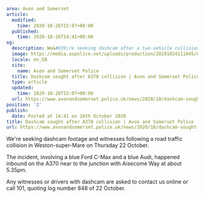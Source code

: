 ```yaml
area: Avon and Somerset
article:
  modified:
    time: 2020-10-26T15:07+00:00
  published:
    time: 2020-10-26T14:41+00:00
og:
  description: We&#039;re seeking dashcam after a two-vehicle collision on A370 in Weston-super-Mare on Thursday 22 October.
  image: https://media.aspolice.net/uploads/production/20191024111845/Can-You-Help_Traffic.jpg
  locale: en_GB
  site:
    name: Avon and Somerset Police
  title: Dashcam sought after A370 collision | Avon and Somerset Police
  type: article
  updated:
    time: 2020-10-26T15:07+00:00
  url: https://www.avonandsomerset.police.uk/news/2020/10/dashcam-sought-after-a370-collision/
position: '2'
publish:
  date: Posted at 14:41 on 26th October 2020
title: Dashcam sought after A370 collision | Avon and Somerset Police
url: https://www.avonandsomerset.police.uk/news/2020/10/dashcam-sought-after-a370-collision/
```

We're seeking dashcam footage and witnesses following a road traffic collision in Weston-super-Mare on Thursday 22 October.

The incident, involving a blue Ford C-Max and a blue Audi, happened inbound on the A370 near to the junction with Aisecome Way at about 5.35pm.

Any witnesses or drivers with dashcam are asked to contact us online or call 101, quoting log number 848 of 22 October.
